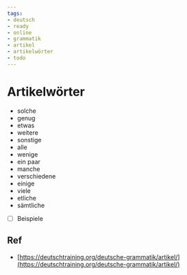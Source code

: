 ```yaml
---
tags:
- deutsch
- ready
- online
- grammatik
- artikel
- artikelwörter
- todo
---
```



# Artikelwörter

- solche
- genug
- etwas
- weitere
- sonstige
- alle
- wenige
- ein paar
- manche
- verschiedene
- einige
- viele
- etliche
- sämtliche

- [ ] Beispiele

## Ref
- [https://deutschtraining.org/deutsche-grammatik/artikel/](https://deutschtraining.org/deutsche-grammatik/artikel/)